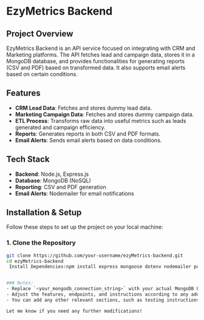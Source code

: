 # EzyMetrics Backend

## Project Overview

EzyMetrics Backend is an API service focused on integrating with CRM and Marketing platforms. The API fetches lead and campaign data, stores it in a MongoDB database, and provides functionalities for generating reports (CSV and PDF) based on transformed data. It also supports email alerts based on certain conditions.

## Features

- **CRM Lead Data**: Fetches and stores dummy lead data.
- **Marketing Campaign Data**: Fetches and stores dummy campaign data.
- **ETL Process**: Transforms raw data into useful metrics such as leads generated and campaign efficiency.
- **Reports**: Generates reports in both CSV and PDF formats.
- **Email Alerts**: Sends email alerts based on data conditions.

## Tech Stack

- **Backend**: Node.js, Express.js
- **Database**: MongoDB (NoSQL)
- **Reporting**: CSV and PDF generation
- **Email Alerts**: Nodemailer for email notifications

## Installation & Setup

Follow these steps to set up the project on your local machine:

### 1. Clone the Repository

```bash
git clone https://github.com/your-username/ezyMetrics-backend.git
cd ezyMetrics-backend
 Install Dependencies:npm install express mongoose dotenv nodemailer pdfkit cors --save && npm install --save-dev nodemon


### Notes:
- Replace `<your_mongodb_connection_string>` with your actual MongoDB URI.
- Adjust the features, endpoints, and instructions according to any additional details specific to your project.
- You can add any other relevant sections, such as testing instructions, if needed.

Let me know if you need any further modifications!
